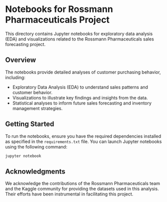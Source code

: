 # Notebooks for Rossmann Pharmaceuticals Project

This directory contains Jupyter notebooks for exploratory data analysis (EDA) and visualizations related to the Rossmann Pharmaceuticals sales forecasting project.

## Overview
The notebooks provide detailed analyses of customer purchasing behavior, including:
- Exploratory Data Analysis (EDA) to understand sales patterns and customer behavior.
- Visualizations to illustrate key findings and insights from the data.
- Statistical analyses to inform future sales forecasting and inventory management strategies.

## Getting Started
To run the notebooks, ensure you have the required dependencies installed as specified in the `requirements.txt` file. You can launch Jupyter notebooks using the following command:
```bash
jupyter notebook
```

## Acknowledgments
We acknowledge the contributions of the Rossmann Pharmaceuticals team and the Kaggle community for providing the datasets used in this analysis. Their efforts have been instrumental in facilitating this project.
